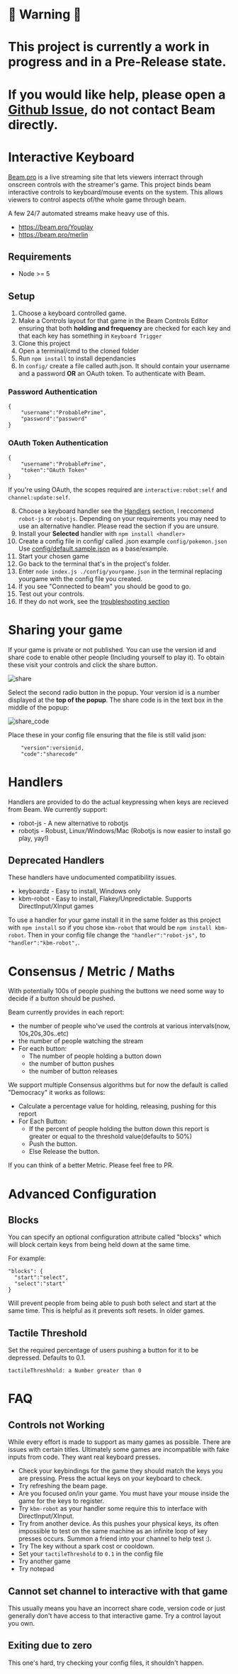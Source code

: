 
# :rotating_light: Warning :rotating_light:
# This project is currently a work in progress and in a **Pre-Release** state. 

# If you would like help, please open a [Github Issue](https://github.com/ProbablePrime/interactive-keyboard/issues), do not contact Beam directly.

# Interactive Keyboard

[Beam.pro](https://beam.pro) is a live streaming site that lets viewers interract through onscreen controls with the streamer's game. This project binds beam interactive controls to keyboard/mouse events on the system. This allows viewers to control aspects of/the whole game through beam. 

A few 24/7 automated streams make heavy use of this.
* https://beam.pro/Youplay 
* https://beam.pro/merlin

## Requirements
* Node >= 5

## Setup
1. Choose a keyboard controlled game.
2. Make a Controls layout for that game in the Beam Controls Editor ensuring that both **holding and frequency** are checked for each key and that each key has something in `Keyboard Trigger`
3. Clone this project
5. Open a terminal/cmd to the cloned folder
6. Run `npm install` to install dependancies
7. In `config/` create a file called auth.json. It should contain your username and a password **OR** an OAuth token. To authenticate with Beam.

### Password Authentication
```
{
    "username":"ProbablePrime",
    "password":"password"
}
```
### OAuth Token Authentication
```
{
    "username":"ProbablePrime",
    "token":"OAuth Token"
}
```

If you're using OAuth, the scopes required are `interactive:robot:self` and `channel:update:self`.

8. Choose a keyboard handler see the [Handlers](README.md#handlers) section, I reccomend `robot-js` or `robotjs`. Depending on your requirements you may need to use an alternative handler. Please read the section if you are unsure.
9. Install your **Selected** handler with `npm install <handler>`
10. Create a config file in config/ called <YOUR GAME>.json example `config/pokemon.json` Use [config/default.sample.json](config/default.sample.json) as a base/example. 
11. Start your chosen game
12. Go back to the terminal that's in the project's folder.
12. Enter `node index.js ./config/yourgame.json` in the terminal replacing yourgame with the config file you created.
13. If you see "Connected to beam" you should be good to go.
14. Test out your controls.
15. If they do not work, see the [troubleshooting section ](README.md#troubleshooting)

# Sharing your game

If your game is private or not published. You can use the version id and share code to enable other people (Including yourself to play it). To obtain these visit your controls and click the share button.

![share](https://raw.githubusercontent.com/ProbablePrime/beam-keyboard/master/img/share.png)

Select the second radio button in the popup. Your version id is a number displayed at the **top of the popup**. The share code is in the text box in the middle of the popup:

![share_code](https://raw.githubusercontent.com/ProbablePrime/beam-keyboard/master/img/share_code.png)

Place these in your config file ensuring that the file is still valid json:
```
    "version":versionid,
    "code":"sharecode"
```

# Handlers

Handlers are provided to do the actual keypressing when keys are recieved from Beam. We currently support:

* robot-js - A new alternative to robotjs
* robotjs - Robust, Linux/Windows/Mac (Robotjs is now easier to install go play, yay!)

## Deprecated Handlers
These handlers have undocumented compatibility issues.
* keyboardz - Easy to install, Windows only
* kbm-robot - Easy to install, Flakey/Unpredictable. Supports DirectInput/XInput games


To use a handler for your game install it in the same folder as this project with `npm install` so if you chose `kbm-robot` that would be `npm install kbm-robot`. Then in your config file change the `"handler":"robot-js",` to `"handler":"kbm-robot",`.

# Consensus / Metric / Maths
With potentially 100s of people pushing the buttons we need some way to decide if a button should be pushed.

Beam currently provides in each report:
* the number of people who've used the controls at various intervals(now, 10s,20s,30s..etc)
* the number of people watching the stream
* For each button:
   * The number of people holding a button down
   * the number of button pushes
   * the number of button releases

We support multiple Consensus algorithms but for now the default is called "Democracy" it works as follows:

* Calculate a percentage value for holding, releasing, pushing for this report
* For Each Button:
    * If the percent of people holding the button down this report is greater or equal to the threshold value(defaults to 50%)
    * Push the button.
    * Else Release the button.

If you can think of a better Metric. Please feel free to PR.

# Advanced Configuration

## Blocks
You can specify an optional configuration attribute called "blocks" which will block certain keys from being held down at the same time.

For example:
```
"blocks": {
  "start":"select",
  "select":"start"
}
```
Will prevent people from being able to push both select and start at the same time. This is helpful as it prevents soft resets.
In older games.

## Tactile Threshold
Set the required percentage of users pushing a button for it to be depressed. Defaults to 0.1.
```
tactileThreshhold: a Number greater than 0
```

# FAQ

## Controls not Working
While every effort is made to support as many games as possible. There are issues with certain titles. Ultimately some games are incompatible with fake inputs from code. They want real keyboard presses.

* Check your keybindings for the game they should match the keys you are pressing. Press the actual keys on your keyboard to check.
* Try refreshing the beam page.
* Are you focused on/in your game. You must have your mouse inside the game for the keys to register.
* Try `kbm-robot` as your handler some require this to interface with DirectInput/XInput.
* Try from another device. As this pushes your physical keys, its often impossible to test on the same machine as an infinite loop of key presses occurs. Summon a friend into your channel to help test :).
* Try The key without a spark cost or cooldown.
* Set your `tactileThreshold` to `0.1` in the config file
* Try another game
* Try notepad

## Cannot set channel to interactive with that game

This usually means you have an incorrect share code, version code or just generally don't have access to that interactive game. Try a control layout you own.

## Exiting due to zero
This one's hard, try checking your config files, it shouldn't happen.



